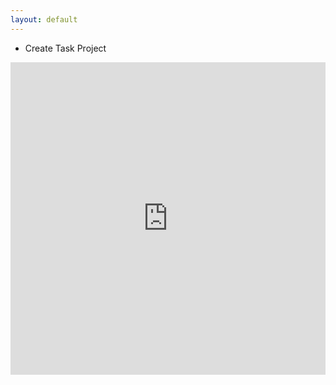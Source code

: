 ```yaml
---
layout: default
---
```


* Create Task Project

<iframe frameborder="0" width="100%" height="500px" src="https://replit.com/@pranaviinukurti/PranaviInukurti.github.io?lite=true"></iframe>
